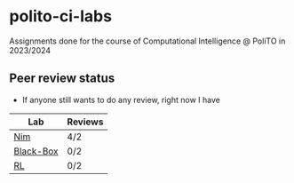 # polito-ci-labs

Assignments done for the course of Computational Intelligence @ PoliTO in 2023/2024

## Peer review status

- If anyone still wants to do any review, right now I have

| Lab                           | Reviews |
| ----------------------------- | ------- |
| [Nim](labs/2_evolutionary/)   | 4/2     |
| [Black-Box](labs/3_black_box) | 0/2     |
| [RL](labs/4_tic_tac_toe/)     | 0/2     |
